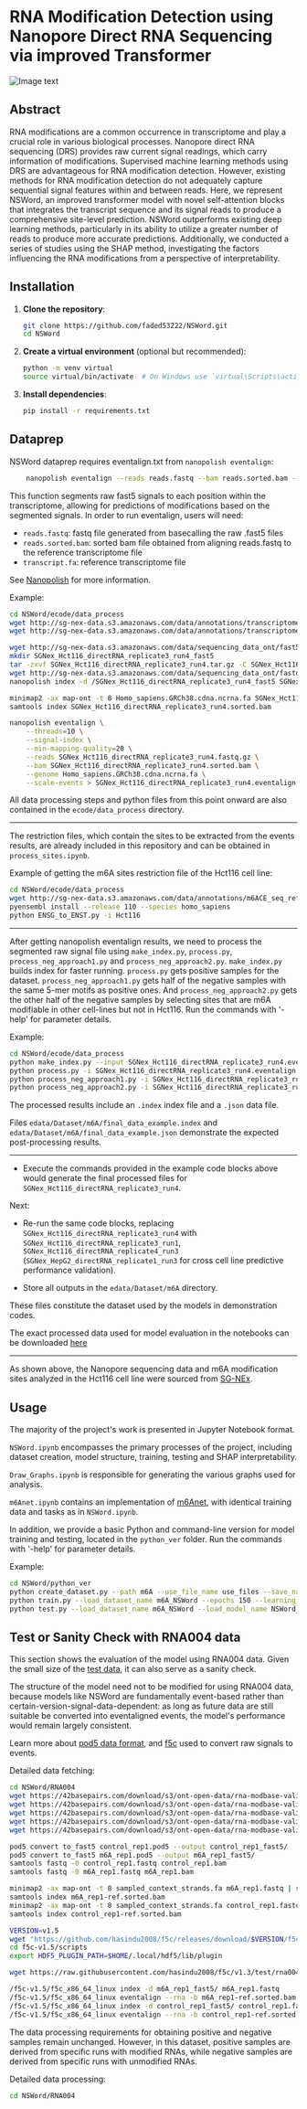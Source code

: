# RNA Modification Detection using Nanopore Direct RNA Sequencing via improved Transformer
![Image text](https://github.com/faded53222/NSWord/blob/main/figures/whole_structure.png)

## Abstract
RNA modifications are a common occurrence in transcriptome and play a crucial role in various biological processes. Nanopore direct RNA sequencing (DRS) provides raw current signal readings, which carry information of modifications. Supervised machine learning methods using DRS are advantageous for RNA modification detection. However, existing methods for RNA modification detection do not adequately capture sequential signal features within and between reads. Here, we represent NSWord, an improved transformer model with novel self-attention blocks that integrates the transcript sequence and its signal reads to produce a comprehensive site-level prediction. NSWord outperforms existing deep learning methods, particularly in its ability to utilize a greater number of reads to produce more accurate predictions. Additionally, we conducted a series of studies using the SHAP method, investigating the factors influencing the RNA modifications from a perspective of interpretability.

## Installation
1. **Clone the repository**:

    ```bash
    git clone https://github.com/faded53222/NSWord.git
    cd NSWord
    ```

2. **Create a virtual environment** (optional but recommended):

    ```bash
    python -m venv virtual
    source virtual/bin/activate  # On Windows use `virtual\Scripts\activate`
    ```

3. **Install dependencies**:

    ```bash
    pip install -r requirements.txt
    ```

## Dataprep
NSWord dataprep requires eventalign.txt from ``nanopolish eventalign``:
```bash
    nanopolish eventalign --reads reads.fastq --bam reads.sorted.bam --genome transcript.fa --scale-events --signal-index --summary /path/to/summary.txt  --threads 50 > /path/to/eventalign.txt
```
This function segments raw fast5 signals to each position within the transcriptome, allowing for predictions of modifications based on the segmented signals. In order to run eventalign, users will need:
* ``reads.fastq``: fastq file generated from basecalling the raw .fast5 files
* ``reads.sorted.bam``: sorted bam file obtained from aligning reads.fastq to the reference transcriptome file
* ``transcript.fa``: reference transcriptome file

See [Nanopolish](https://github.com/jts/nanopolish) for more information.

Example:
```bash
cd NSWord/ecode/data_process
wget http://sg-nex-data.s3.amazonaws.com/data/annotations/transcriptome_fasta/Homo_sapiens.GRCh38.cdna.ncrna.fa
wget http://sg-nex-data.s3.amazonaws.com/data/annotations/transcriptome_fasta/Homo_sapiens.GRCh38.cdna.ncrna.fa.fai

wget http://sg-nex-data.s3.amazonaws.com/data/sequencing_data_ont/fast5/SGNex_Hct116_directRNA_replicate3_run4/SGNex_Hct116_directRNA_replicate3_run4.tar.gz
mkdir SGNex_Hct116_directRNA_replicate3_run4_fast5
tar -zxvf SGNex_Hct116_directRNA_replicate3_run4.tar.gz -C SGNex_Hct116_directRNA_replicate3_run4_fast5
wget http://sg-nex-data.s3.amazonaws.com/data/sequencing_data_ont/fastq/SGNex_Hct116_directRNA_replicate3_run4/SGNex_Hct116_directRNA_replicate3_run4.fastq.gz
nanopolish index -d /SGNex_Hct116_directRNA_replicate3_run4_fast5 SGNex_Hct116_directRNA_replicate3_run4.fastq.gz

minimap2 -ax map-ont -t 8 Homo_sapiens.GRCh38.cdna.ncrna.fa SGNex_Hct116_directRNA_replicate3_run4.fastq.gz | samtools sort -o SGNex_Hct116_directRNA_replicate3_run4.sorted.bam -T SGNex_Hct116_directRNA_replicate3_run4.tmp
samtools index SGNex_Hct116_directRNA_replicate3_run4.sorted.bam

nanopolish eventalign \
    --threads=10 \
    --signal-index \
    --min-mapping-quality=20 \
    --reads SGNex_Hct116_directRNA_replicate3_run4.fastq.gz \
    --bam SGNex_Hct116_directRNA_replicate3_run4.sorted.bam \
    --genome Homo_sapiens.GRCh38.cdna.ncrna.fa \
    --scale-events > SGNex_Hct116_directRNA_replicate3_run4.eventalign.txt
```
All data processing steps and python files from this point onward are also contained in the ``ecode/data_process`` directory.

---

The restriction files, which contain the sites to be extracted from the events results, are already included in this repository and can be obtained in ``process_sites.ipynb``.

Example of getting the m6A sites restriction file of the Hct116 cell line:
```bash
cd NSWord/ecode/data_process
wget http://sg-nex-data.s3.amazonaws.com/data/annotations/m6ACE_seq_reference_table/Hct116_m6ACEsites.txt -O Hct116.txt
pyensembl install --release 110 --species homo_sapiens
python ENSG_to_ENST.py -i Hct116
```

---

After getting nanopolish eventalign results, we need to process the segmented raw signal file using ``make_index.py``, ``process.py``, ``process_neg_approach1.py`` and ``process_neg_approach2.py``.
``make_index.py`` builds index for faster running. ``process.py`` gets positive samples for the dataset. ``process_neg_approach1.py`` gets half of the negative samples with the same 5-mer motifs as positive ones. And ``process_neg_approach2.py`` gets the other half of the negative samples by selecting sites that are m6A modifiable in other cell-lines but not in Hct116. Run the commands with '-help' for parameter details.

Example:
```bash
cd NSWord/ecode/data_process
python make_index.py --input SGNex_Hct116_directRNA_replicate3_run4.eventalign
python process.py -i SGNex_Hct116_directRNA_replicate3_run4.eventalign --restrict_file Hct116_ENST
python process_neg_approach1.py -i SGNex_Hct116_directRNA_replicate3_run4.eventalign -r Hct116_ENST
python process_neg_approach2.py -i SGNex_Hct116_directRNA_replicate3_run4.eventalign -r others_reduced_by_Hct116_ENST
```
The processed results include an ``.index`` index file and a ``.json`` data file.

Files ``edata/Dataset/m6A/final_data_example.index`` and ``edata/Dataset/m6A/final_data_example.json`` demonstrate the expected post-processing results.

---

- Execute the commands provided in the example code blocks above would generate the final processed files for ``SGNex_Hct116_directRNA_replicate3_run4``.

Next: 

- Re-run the same code blocks, replacing ``SGNex_Hct116_directRNA_replicate3_run4`` with ``SGNex_Hct116_directRNA_replicate3_run1``, ``SGNex_Hct116_directRNA_replicate4_run3`` (``SGNex_HepG2_directRNA_replicate1_run3`` for cross cell line predictive performance validation).
    
- Store all outputs in the ``edata/Dataset/m6A`` directory.

These files constitute the dataset used by the models in demonstration codes.

The exact processed data used for model evaluation in the notebooks can be downloaded [here](https://drive.google.com/drive/folders/19L5-yIUrHiIotUJoltECkWRWmc21THFm?usp=sharing)

---

As shown above, the Nanopore sequencing data and m6A modification sites analyzed in the Hct116 cell line were sourced from [SG-NEx](https://github.com/GoekeLab/sg-nex-data).

## Usage

The majority of the project's work is presented in Jupyter Notebook format.

``NSWord.ipynb`` encompasses the primary processes of the project, including dataset creation, model structure, training, testing and SHAP interpretability.

``Draw_Graphs.ipynb`` is responsible for generating the various graphs used for analysis.

``m6Anet.ipynb`` contains an implementation of [m6Anet](https://github.com/GoekeLab/m6anet/tree/master), with identical training data and tasks as in ``NSWord.ipynb``.

In addition, we provide a basic Python and command-line version for model training and testing, located in the ``python_ver`` folder. Run the commands with '-help' for parameter details.

Example:
```bash
cd NSWord/python_ver
python create_dataset.py --path m6A --use_file_name use_files --save_name m6A_NSWord
python train.py --load_dataset_name m6A_NSWord --epochs 150 --learning_rate 0.001 --seq_reduce 16 -- read_reduce 0
python test.py --load_dataset_name m6A_NSWord --load_model_name NSWord_222000_50_50reads_9sites --seq_reduce 16 -- read_reduce 0
```

## Test or Sanity Check with RNA004 data

This section shows the evaluation of the model using RNA004 data. Given the small size of the [test data](https://epi2me.nanoporetech.com/rna-mod-validation-data/), it can also serve as a sanity check.

The structure of the model need not to be modified for using RNA004 data, because models like NSWord are fundamentally event-based rather than certain-version-signal-data-dependent: as long as future data are still suitable be converted into eventaligned events, the model's performance would remain largely consistent.

Learn more about [pod5 data format](https://github.com/nanoporetech/pod5-file-format), and [f5c](https://github.com/hasindu2008/f5c/releases/tag/v1.3) used to convert raw signals to events.

Detailed data fetching:
```bash
cd NSWord/RNA004
wget https://42basepairs.com/download/s3/ont-open-data/rna-modbase-validation_2025.03/references/sampled_context_strands.fa
wget https://42basepairs.com/download/s3/ont-open-data/rna-modbase-validation_2025.03/basecalls/m6A_rep1.bam
wget https://42basepairs.com/download/s3/ont-open-data/rna-modbase-validation_2025.03/basecalls/control_rep1.bam
wget https://42basepairs.com/download/s3/ont-open-data/rna-modbase-validation_2025.03/subset/m6A_rep1.pod5
wget https://42basepairs.com/download/s3/ont-open-data/rna-modbase-validation_2025.03/subset/control_rep1.pod5

pod5 convert to_fast5 control_rep1.pod5 --output control_rep1_fast5/
pod5 convert to_fast5 m6A_rep1.pod5 --output m6A_rep1_fast5/
samtools fastq -0 control_rep1.fastq control_rep1.bam
samtools fastq -0 m6A_rep1.fastq m6A_rep1.bam

minimap2 -ax map-ont -t 8 sampled_context_strands.fa m6A_rep1.fastq | samtools sort -o m6A_rep1-ref.sorted.bam -T m6A_rep1.tmp
samtools index m6A_rep1-ref.sorted.bam
minimap2 -ax map-ont -t 8 sampled_context_strands.fa control_rep1.fastq | samtools sort -o control_rep1-ref.sorted.bam -T control_rep1.tmp
samtools index control_rep1-ref.sorted.bam

VERSION=v1.5
wget "https://github.com/hasindu2008/f5c/releases/download/$VERSION/f5c-$VERSION-binaries.tar.gz" && tar xvf f5c-$VERSION-binaries.tar.gz && cd f5c-$VERSION/
cd f5c-v1.5/scripts
export HDF5_PLUGIN_PATH=$HOME/.local/hdf5/lib/plugin

wget https://raw.githubusercontent.com/hasindu2008/f5c/v1.3/test/rna004-models/rna004.nucleotide.5mer.model

/f5c-v1.5/f5c_x86_64_linux index -d m6A_rep1_fast5/ m6A_rep1.fastq
/f5c-v1.5/f5c_x86_64_linux eventalign --rna -b m6A_rep1-ref.sorted.bam -r m6A_rep1.fastq -g sampled_context_strands.fa -o m6A_rep1.eventalign.txt --kmer-model rna004.nucleotide.5mer.model 
/f5c-v1.5/f5c_x86_64_linux index -d control_rep1_fast5/ control_rep1.fastq
/f5c-v1.5/f5c_x86_64_linux eventalign --rna -b control_rep1-ref.sorted.bam -r control_rep1.fastq -g sampled_context_strands.fa -o control_rep1.eventalign.txt --kmer-model rna004.nucleotide.5mer.model 
```

The data processing requirements for obtaining positive and negative samples remain unchanged. However, in this dataset, positive samples are derived from specific runs with modified RNAs, while negative samples are derived from specific runs with unmodified RNAs.

Detailed data processing:
```bash
cd NSWord/RNA004


```
